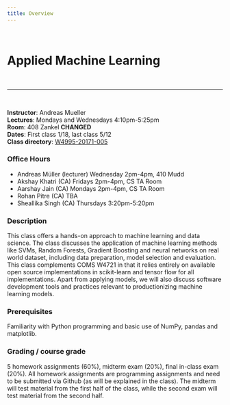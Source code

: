 ```yaml
---
title: Overview
---
```

    
&nbsp;

# Applied Machine Learning
&nbsp;  
 
-----
  
&nbsp;

**Instructor**: Andreas Mueller  
**Lectures**: Mondays and Wednesdays 4:10pm-5:25pm  
**Room**: 408 Zankel **CHANGED**  
**Dates**: First class 1/18, last class 5/12  
**Class directory**: [W4995-20171-005](http://www.columbia.edu/cu/bulletin/uwb/subj/COMS/W4995-20171-005/)

### Office Hours
* Andreas Müller (lecturer) Wednesday 2pm-4pm, 410 Mudd
* Akshay Khatri (CA) Fridays 2pm-4pm, CS TA Room
* Aarshay Jain (CA) Mondays 2pm-4pm, CS TA Room
* Rohan Pitre (CA) TBA
* Sheallika Singh (CA) Thursdays 3:20pm-5:20pm

### Description
This class offers a hands-on approach to machine learning and data science. The
class discusses the application of machine learning methods like SVMs, Random
Forests, Gradient Boosting and neural networks on real world dataset, including
data preparation, model selection and evaluation. This class complements COMS
W4721 in that it relies entirely on available open source implementations in
scikit-learn and tensor flow for all implementations.  Apart from applying
models, we will also discuss software development tools and practices relevant
to productionizing machine learning models.


### Prerequisites
Familiarity with Python programming and basic use of NumPy, pandas and matplotlib.

### Grading / course grade
5 homework assignments (60%), midterm exam (20%), final in-class exam (20%).
All homework assignments are programming assignments and need to be submitted
via Github (as will be explained in the class). The midterm will test material
from the first half of the class, while the second exam will test material from
the second half.
